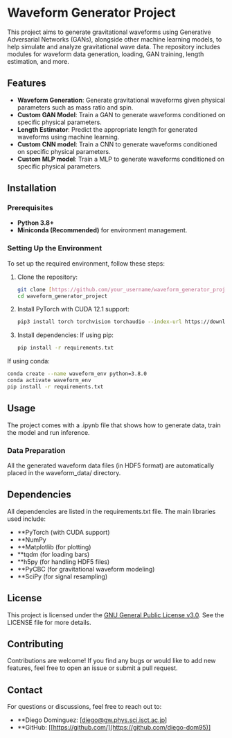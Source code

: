 # Waveform Generator Project

This project aims to generate gravitational waveforms using Generative Adversarial Networks (GANs), alongside other machine learning models, to help simulate and analyze gravitational wave data. The repository includes modules for waveform data generation, loading, GAN training, length estimation, and more.

## Features

- **Waveform Generation**: Generate gravitational waveforms given physical parameters such as mass ratio and spin.
- **Custom GAN Model**: Train a GAN to generate waveforms conditioned on specific physical parameters.
- **Length Estimator**: Predict the appropriate length for generated waveforms using machine learning.
- **Custom CNN model**: Train a CNN to generate waveforms conditioned on specific physical parameters.
- **Custom MLP model**: Train a MLP to generate waveforms conditioned on specific physical parameters.

## Installation

### Prerequisites
- **Python 3.8+**
- **Miniconda (Recommended)** for environment management.

### Setting Up the Environment
To set up the required environment, follow these steps:

1. Clone the repository:
   ```bash
   git clone [https://github.com/your_username/waveform_generator_project.git](https://github.com/diego-dom95/GAN.git)
   cd waveform_generator_project
   ```

2. Install PyTorch with CUDA 12.1 support:
   ```bash
   pip3 install torch torchvision torchaudio --index-url https://download.pytorch.org/whl/cu121
   ```

4. Install dependencies: If using pip:
   ```bash
   pip install -r requirements.txt
   ```
   
If using conda:
   ```bash
   conda create --name waveform_env python=3.8.0
   conda activate waveform_env
   pip install -r requirements.txt
   ```

## Usage
The project comes with a .ipynb file that shows how to generate data, train the model and run inference.

### Data Preparation
All the generated waveform data files (in HDF5 format) are automatically placed in the waveform_data/ directory.

## Dependencies
All dependencies are listed in the requirements.txt file. The main libraries used include:

- **PyTorch (with CUDA support)
- **NumPy
- **Matplotlib (for plotting)
- **tqdm (for loading bars)
- **h5py (for handling HDF5 files)
- **PyCBC (for gravitational waveform modeling)
- **SciPy (for signal resampling)

## License
This project is licensed under the [GNU General Public License v3.0](https://www.gnu.org/licenses/gpl-3.0.en.html). See the LICENSE file for more details.

## Contributing
Contributions are welcome! If you find any bugs or would like to add new features, feel free to open an issue or submit a pull request.

## Contact
For questions or discussions, feel free to reach out to:

- **Diego Dominguez: [diego@gw.phys.sci.isct.ac.jp]
- **GitHub: [[https://github.com/](https://github.com/diego-dom95)]
